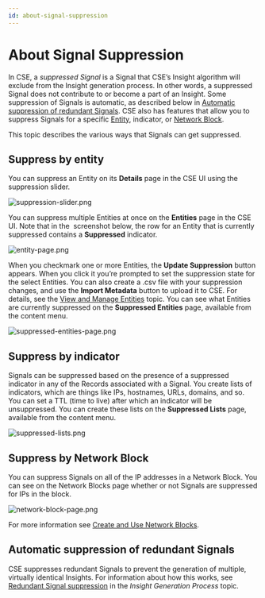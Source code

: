 ```yaml
---
id: about-signal-suppression
---
```


# About Signal Suppression

In CSE, a *suppressed Signal* is a Signal that CSE’s Insight algorithm will exclude from the Insight generation process. In other words, a suppressed Signal does not contribute to or become a part of an Insight. Some suppression of Signals is automatic, as described below in [Automatic suppression of redundant Signals](./About_Signal_Suppression.md "About Signal Suppression"). CSE also has features that allow you to suppress Signals for a specific
[Entity](03View_and_Manage_Entities.md "View and Manage Entities"), indicator, or [Network Block](../Administration/Create_and_Use_Network_Blocks.md "Create and Use Network Blocks").

This topic describes the various ways that Signals can get suppressed.

## Suppress by entity

You can suppress an Entity on its **Details** page in the CSE UI using the suppression slider. 

![suppression-slider.png](/img/cloud-siem-enterprise/suppression-slider.png)

You can suppress multiple Entities at once on the **Entities** page in the CSE UI. Note that in the  screenshot below, the row for an Entity that is currently suppressed contains a **Suppressed** indicator.

![entity-page.png](/img/cloud-siem-enterprise/entity-page.png)

When you checkmark one or more Entities, the **Update Suppression** button appears. When you click it you’re prompted to set the suppression state for the select Entities. You can also create a .csv file with your suppression changes, and use the **Import Metadata** button to upload it to CSE. For details, see the [View and Manage Entities](03View_and_Manage_Entities.md "View and Manage Entities") topic. You can see what Entities are currently suppressed on the **Suppressed Entities** page, available from the content menu. 

![suppressed-entities-page.png](/img/cloud-siem-enterprise/suppressed-entities-page.png)

## Suppress by indicator

Signals can be suppressed based on the presence of a suppressed indicator in any of the Records associated with a Signal. You create lists of indicators, which are things like IPs, hostnames, URLs, domains, and so. You can set a TTL (time to live) after which an indicator will be unsuppressed. You can create these lists on the **Suppressed Lists** page, available from the content menu. 

![suppressed-lists.png](/img/cloud-siem-enterprise/suppressed-lists.png)

## Suppress by Network Block

You can suppress Signals on all of the IP addresses in a Network Block. You can see on the Network Blocks page whether or not Signals are suppressed for IPs in the block.

![network-block-page.png](/img/cloud-siem-enterprise/network-block-page.png)

For more information see [Create and Use Network Blocks](../Administration/Create_and_Use_Network_Blocks.md "Create and Use Network Blocks").

## Automatic suppression of redundant Signals

CSE suppresses redundant Signals to prevent the generation of multiple, virtually identical Insights. For information about how this works, see [Redundant Signal suppression](00Insight_Generation_Process.md "Insight Generation Process") in the *Insight Generation Process* topic.  
 

